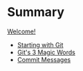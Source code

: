 # Summary

[Welcome!](./0-introduction.md)

- [Starting with Git](1-starting_with_git.md)
- [Git's 3 Magic Words](2-basic_commands.md)
- [Commit Messages](3_commit_messages.md)

